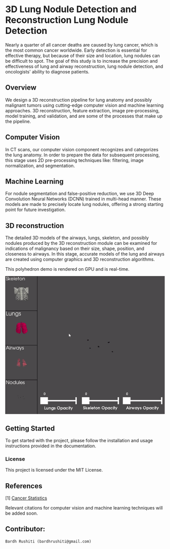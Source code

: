 # 3D Lung Nodule Detection and Reconstruction Lung Nodule Detection

Nearly a quarter of all cancer deaths are caused by lung cancer, which is the most common cancer worldwide. Early detection is essential for effective therapy, but because of their size and location, lung nodules can be difficult to spot. The goal of this study is to increase the precision and effectiveness of lung and airway reconstruction, lung nodule detection, and oncologists' ability to diagnose patients.

## Overview
We design a 3D reconstruction pipeline for lung anatomy and possibly malignant tumors using cutting-edge computer vision and machine learning approaches. 3D reconstruction, feature extraction, image pre-processing, model training, and validation, and are some of the processes that make up the pipeline.

## Computer Vision
In CT scans, our computer vision component recognizes and categorizes the lung anatomy. In order to prepare the data for subsequent processing, this stage uses 2D pre-processing techniques like: filtering, image normalization, and segmentation.

## Machine Learning
For nodule segmentation and false-positive reduction, we use 3D Deep Convolution Neural Networks (DCNN) trained in multi-head manner. These models are made to precisely locate lung nodules, offering a strong starting point for future investigation.

## 3D reconstruction
The detailed 3D models of the airways, lungs, skeleton, and possibly nodules produced by the 3D reconstruction module can be examined for indications of malignancy based on their size, shape, position, and closeness to airways. In this stage, accurate models of the lung and airways are created using computer graphics and 3D reconstruction algorithms.

This polyhedron demo is rendered on GPU and is real-time.

<img src="./code/figs/currentWork3.gif" width="800" > 

## Getting Started
To get started with the project, please follow the installation and usage instructions provided in the documentation.

### License
This project is licensed under the MIT License.

## References
[1] [Cancer Statistics](https://www.cancer.org/healthy/cancer-causes/general-info/lifetime-probability-of-developing-or-dying-from-cancer.html)

Relevant citations for computer vision and machine learning techniques will be added soon.

## Contributor:
    Bardh Rushiti (bardhrushiti@gmail.com)
